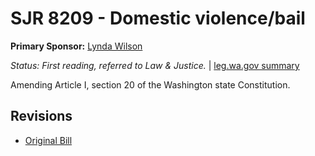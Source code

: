 # SJR 8209 - Domestic violence/bail
**Primary Sponsor:** [Lynda Wilson](/person/leg/lynda.wilson.md)

*Status: First reading, referred to Law & Justice.* | [leg.wa.gov summary](https://app.leg.wa.gov/billsummary?BillNumber=8209&Year=2021)

Amending Article I, section 20 of the Washington state Constitution.

## Revisions
* [Original Bill](1/)
